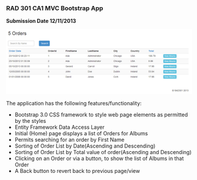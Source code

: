 ### RAD 301 CA1 MVC Bootstrap App

**Submission Date 12/11/2013**

![Screenshot](screen.png)

The application has the following features/functionality:

* Bootstrap 3.0 CSS framework to style web page elements as permitted by the styles
* Entity Framework Data Access Layer
* Initial (Home) page displays a list of Orders for Albums
* Permits searching for an order by First Name
* Sorting of Order List by Date(Ascending and Descending)
* Sorting of Order List by Total value of order(Ascending and Descending)
* Clicking on an Order or via a button, to show the list of Albums in that Order
* A Back button to revert back to previous page/view
